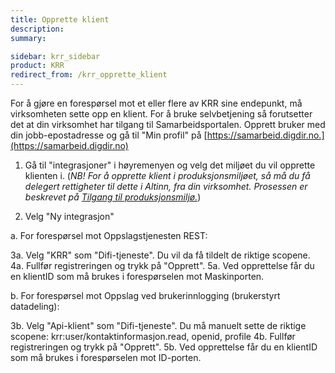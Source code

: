 ```yaml
---
title: Opprette klient
description:
summary:

sidebar: krr_sidebar
product: KRR
redirect_from: /krr_opprette_klient
---
```


For å gjøre en forespørsel mot et eller flere av KRR sine endepunkt, må virksomheten sette opp en klient. For å bruke selvbetjening så forutsetter det at din virksomhet har tilgang til Samarbeidsportalen. Opprett bruker med din jobb-epostadresse og gå til "Min profil" på
[https://samarbeid.digdir.no.](https://samarbeid.digdir.no)

1. Gå til "integrasjoner" i høyremenyen og velg det miljøet du vil opprette klienten i. (*NB! For å opprette klient i produksjonsmiljøet, så må du få delegert rettigheter til dette i Altinn, fra din virksomhet. Prosessen er beskrevet på [Tilgang til produksjonsmiljø.]({{site.baseurl}}/docs/Maskinporten/maskinporten_sjolvbetjening_web#tilgang-i-produksjonsmilj%C3%B8)*)

2. Velg "Ny integrasjon"



a. For forespørsel mot Oppslagstjenesten REST: 

3a. Velg "KRR" som "Difi-tjeneste". Du vil da få tildelt de riktige scopene.
4a. Fullfør registreringen og trykk på "Opprett".
5a. Ved opprettelse får du en klientID som må brukes i forespørselen mot Maskinporten.



b. For forespørsel mot Oppslag ved brukerinnlogging (brukerstyrt datadeling):

3b. Velg "Api-klient" som "Difi-tjeneste". Du må manuelt sette de riktige scopene:
krr:user/kontaktinformasjon.read, openid, profile
4b. Fullfør registreringen og trykk på "Opprett".
5b. Ved opprettelse får du en klientID som må brukes i forespørselen mot ID-porten.
